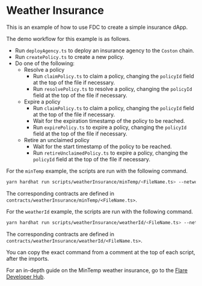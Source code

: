 # Weather Insurance

This is an example of how to use FDC to create a simple insurance dApp.

The demo workflow for this example is as follows.

- Run `deployAgency.ts` to deploy an insurance agency to the `Coston` chain.
- Run `createPolicy.ts` to create a new policy.
- Do one of the following:
    - Resolve a policy
        - Run `claimPolicy.ts` to claim a policy, changing the `policyId` field at the top of the file if necessary.
        - Run `resolvePolicy.ts` to resolve a policy, changing the `policyId` field at the top of the file if necessary.
    - Expire a policy
        - Run `claimPolicy.ts` to claim a policy, changing the `policyId` field at the top of the file if necessary.
        - Wait for the expiration timestamp of the policy to be reached.
        - Run `expirePolicy.ts` to expire a policy, changing the `policyId` field at the top of the file if necessary.
    - Retire an unclaimed policy
        - Wait for the start timestamp of the policy to be reached.
        - Run `retireUnclaimedPolicy.ts` to expire a policy, changing the `policyId` field at the top of the file if necessary.

For the `minTemp` example, the scripts are run with the following command.

```sh
yarn hardhat run scripts/weatherInsurance/minTemp/<FileName.ts> --network <network>
```

The corresponding contracts are defined in `contracts/weatherInsurance/minTemp/<FileName.ts>`.

For the `weatherId` example, the scripts are run with the following command.

```sh
yarn hardhat run scripts/weatherInsurance/weatherId/<FileName.ts> --network <network>
```

The corresponding contracts are defined in `contracts/weatherInsurance/weatherId/<FileName.ts>`.

You can copy the exact command from a comment at the top of each script, after the imports.

For an in-depth guide on the MinTemp weather insurance, go to the [Flare Developer Hub](https://dev.flare.network/fdc/guides/hardhat/weather-insurance).

<!-- Auto-update: 2025-10-16T11:45:52.304642 -->
